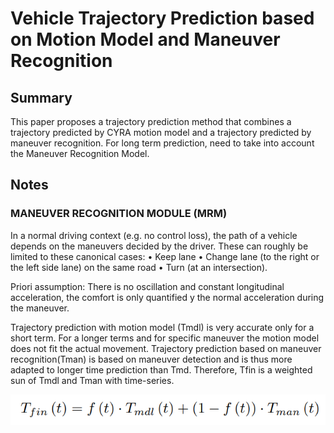 # Vehicle Trajectory Prediction based on Motion Model and Maneuver Recognition

## Summary 
This paper proposes a trajectory prediction method that combines a trajectory predicted by CYRA motion model and a trajectory predicted by maneuver recognition. For long term prediction, need to take into account the Maneuver Recognition Model. 

## Notes 
### MANEUVER RECOGNITION MODULE (MRM)
In a normal driving context (e.g. no control loss), the path of a vehicle depends on the maneuvers decided by the driver. These can roughly be limited to these canonical cases:
• Keep lane
• Change lane (to the right or the left side lane) on the same road
• Turn (at an intersection).

Priori assumption: There is no oscillation and constant longitudinal acceleration, the comfort is only quantified y the normal acceleration during the maneuver. 

Trajectory prediction with motion model (Tmdl) is very accurate only for a short term. For a longer terms and for specific maneuver the motion model does not fit the actual movement. Trajectory prediction based on maneuver recognition(Tman)  is based on maneuver detection and is thus more adapted to longer time prediction than Tmd. Therefore, Tfin is a weighted sun of Tmdl and Tman with time-series.

![formula_22](.\img_for_md\formula_22.png)



